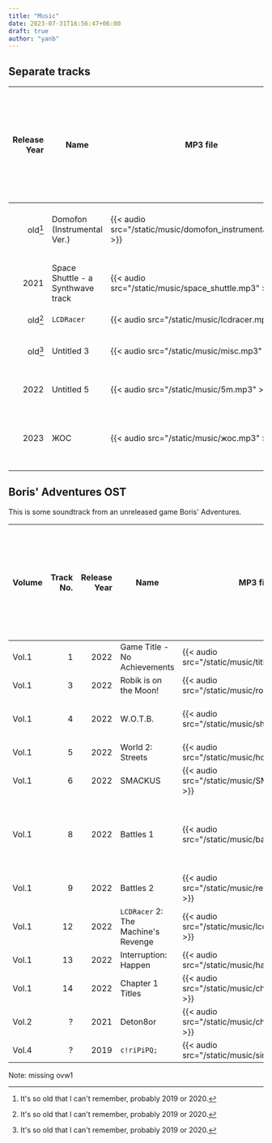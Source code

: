 ```yaml
---
title: "Music"
date: 2023-07-31T16:56:47+06:00
draft: true
author: "yanb"
---
```


## Separate tracks

| Release Year | Name | MP3 file | Rating {{< tooltip desc="Rating is a subjectively chosen integer: I prefer tracks with higher rating more." >}} | Comment |
| ------------:| ---- | -------- | ----------:| ------- |
| old[^1] | Domofon (Instrumental Ver.) | {{< audio src="/static/music/domofon_instrumental.mp3" >}} | 400 | This was planned to be a video clip. |
| 2021 | Space Shuttle - a Synthwave track | {{< audio src="/static/music/space_shuttle.mp3" >}} | 393 | This track differs from others in style. |
| old[^1] | `LCDRacer` | {{< audio src="/static/music/lcdracer.mp3" >}} | 355 | `C:> ‎ - @ ‎ ? * ‎ ‎ #` |
| old[^1] | Untitled 3 | {{< audio src="/static/music/misc.mp3" >}} | 297 | First non-[LMMS](https://lmms.io/) music project |
| 2022 | Untitled 5 | {{< audio src="/static/music/5m.mp3" >}} | 201 | \\(\frac 5 4\\) time test |
| 2023 | ЖОС | {{< audio src="/static/music/жос.mp3" >}} | 339 | This track also differs from others in style. |

[^1]: It's so old that I can't remember, probably 2019 or 2020. 

## Boris' Adventures OST
This is some soundtrack from an unreleased game Boris' Adventures.

| Volume | Track No. | Release Year | Name | MP3 file | Rating {{< tooltip desc="Rating is a subjectively chosen integer: I prefer tracks with higher rating more." >}} | Comment |
| ------ | ---------:| ------------:| ---- | -------- | ----------:| ------- |
| Vol.1 | 1 | 2022 | Game Title - No Achievements | {{< audio src="/static/music/title.mp3" >}} | 288 | |
| Vol.1 | 3 | 2022 | Robik is on the Moon! | {{< audio src="/static/music/robik.mp3" >}} | 343 | |
| Vol.1 | 4 | 2022 | W.O.T.B. | {{< audio src="/static/music/shitbus.mp3" >}} | -1 | Don't recommend listening at all. |
| Vol.1 | 5 | 2022 | World 2: Streets | {{< audio src="/static/music/house.mp3" >}} | 320 | |
| Vol.1 | 6 | 2022 | SMACKUS | {{< audio src="/static/music/SMACKUS.mp3" >}} | 333 | SMACKUS! |
| Vol.1 | 8 | 2022 | Battles 1 | {{< audio src="/static/music/battler.mp3" >}} | 265 | Battles 1 and 2 don't seem to fit into the game's overall theme... |
| Vol.1 | 9 | 2022 | Battles 2 | {{< audio src="/static/music/realbattle.mp3" >}} | 272 | |
| Vol.1 | 12 | 2022 | `LCDRacer` 2: The Machine's Revenge | {{< audio src="/static/music/lcdracist_n.mp3" >}} | 380 | |
| Vol.1 | 13 | 2022 | Interruption: Happen | {{< audio src="/static/music/hapen.mp3" >}} | 342 | |
| Vol.1 | 14 | 2022 | Chapter 1 Titles | {{< audio src="/static/music/chapter1end.mp3" >}} | 301 | |
| Vol.2 | ? | 2021 | Deton8or | {{< audio src="/static/music/chapter1end.mp3" >}} | 317 | |
| Vol.4 | ? | 2019 | `c!riPiPQ;` | {{< audio src="/static/music/siripipq.mp3" >}} | 355 | |

Note: missing ovw1